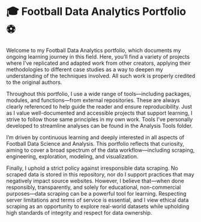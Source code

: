 # 🎓 Football Data Analytics Portfolio ⚽
Welcome to my Football Data Analytics portfolio, which documents my ongoing learning journey in this field. Here, you’ll find a variety of projects where I’ve replicated and adapted work from other creators, applying their methodologies to different case studies as a way to deepen my understanding of the techniques involved. All such work is properly credited to the original authors.

Throughout this portfolio, I use a wide range of tools—including packages, modules, and functions—from external repositories. These are always clearly referenced to help guide the reader and ensure reproducibility. Just as I value well-documented and accessible projects that support learning, I strive to follow those same principles in my own work. Tools I’ve personally developed to streamline analyses can be found in the Analysis Tools folder.

I’m driven by continuous learning and deeply interested in all aspects of Football Data Science and Analysis. This portfolio reflects that curiosity, aiming to cover a broad spectrum of the data workflow—including scraping, engineering, exploration, modeling, and visualization.

Finally, I uphold a strict policy against irresponsible data scraping. No scraped data is stored in this repository, nor do I support practices that may negatively impact source websites. However, I believe that—when done responsibly, transparently, and solely for educational, non-commercial purposes—data scraping can be a powerful tool for learning. Respecting server limitations and terms of service is essential, and I view ethical data scraping as an opportunity to explore real-world datasets while upholding high standards of integrity and respect for data ownership.
